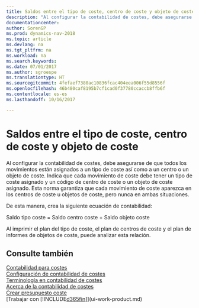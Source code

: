 ```yaml
---
title: Saldos entre el tipo de coste, centro de coste y objeto de coste
description: "Al configurar la contabilidad de costes, debe asegurarse de que todos los movimientos están asignados a un tipo de coste así como a un centro o un objeto de coste. Indica que cada movimiento de coste debe tener un tipo de coste asignado y un código de centro de coste o un objeto de coste asignado. Esta norma garantiza que cada movimiento de coste aparezca en los centros de coste u objetos de coste, pero nunca en ambas situaciones."
documentationcenter: 
author: SorenGP
ms.prod: dynamics-nav-2018
ms.topic: article
ms.devlang: na
ms.tgt_pltfrm: na
ms.workload: na
ms.search.keywords: 
ms.date: 07/01/2017
ms.author: sgroespe
ms.translationtype: HT
ms.sourcegitcommit: 4fefaef7380ac10836fcac404eea006f55d8556f
ms.openlocfilehash: 46b480caf8195b7cf1cad0f37780ccaccb8ffb6f
ms.contentlocale: es-es
ms.lasthandoff: 10/16/2017

---
```

# <a name="balances-between-cost-type-cost-center-and-cost-object"></a>Saldos entre el tipo de coste, centro de coste y objeto de coste
Al configurar la contabilidad de costes, debe asegurarse de que todos los movimientos están asignados a un tipo de coste así como a un centro o un objeto de coste. Indica que cada movimiento de coste debe tener un tipo de coste asignado y un código de centro de coste o un objeto de coste asignado. Esta norma garantiza que cada movimiento de coste aparezca en los centros de coste u objetos de coste, pero nunca en ambas situaciones.  

 De esta manera, crea la siguiente ecuación de contabilidad:  

 Saldo tipo coste = Saldo centro coste + Saldo objeto coste  

 Al imprimir el plan del tipo de coste, el plan de centros de coste y el plan de informes de objetos de coste, puede analizar esta relación.  

## <a name="see-also"></a>Consulte también  
[Contabilidad para costes](finance-manage-cost-accounting.md)  
 [Configuración de contabilidad de costes](finance-set-up-cost-accounting.md)   
 [Terminología en contabilidad de costes](finance-terminology-in-cost-accounting.md)   
 [Acerca de la contabilidad de costes](finance-about-cost-accounting.md)  
 [Crear presupuesto coste](finance-create-cost-budgets.md)  
 [Trabajar con [!INCLUDE[d365fin](includes/d365fin_md.md)]](ui-work-product.md)

